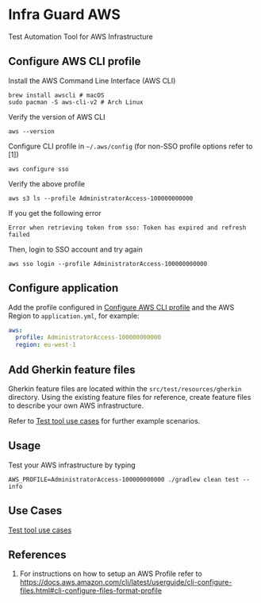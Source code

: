 
# Infra Guard AWS

Test Automation Tool for AWS Infrastructure

## Configure AWS CLI profile

Install the AWS Command Line Interface (AWS CLI)

    brew install awscli # macOS
    sudo pacman -S aws-cli-v2 # Arch Linux

Verify the version of AWS CLI

    aws --version

Configure CLI profile in `~/.aws/config` (for non-SSO profile options refer to [1])

    aws configure sso

Verify the above profile

    aws s3 ls --profile AdministratorAccess-100000000000

If you get the following error

    Error when retrieving token from sso: Token has expired and refresh failed

Then, login to SSO account and try again

    aws sso login --profile AdministratorAccess-100000000000

## Configure application

Add the profile configured in [Configure AWS CLI profile](#configure-aws-cli-profile) and the AWS Region to `application.yml`, for example:

```yaml
aws:
  profile: AdministratorAccess-100000000000
  region: eu-west-1
```

## Add Gherkin feature files

Gherkin feature files are located within the `src/test/resources/gherkin` directory. Using the existing feature files for reference, create feature files to describe your own AWS infrastructure.

Refer to [Test tool use cases](use-cases.md) for further example scenarios.

## Usage

Test your AWS infrastructure by typing

    AWS_PROFILE=AdministratorAccess-100000000000 ./gradlew clean test --info

## Use Cases

[Test tool use cases](use-cases.md)

## References

1. For instructions on how to setup an AWS Profile refer to https://docs.aws.amazon.com/cli/latest/userguide/cli-configure-files.html#cli-configure-files-format-profile

